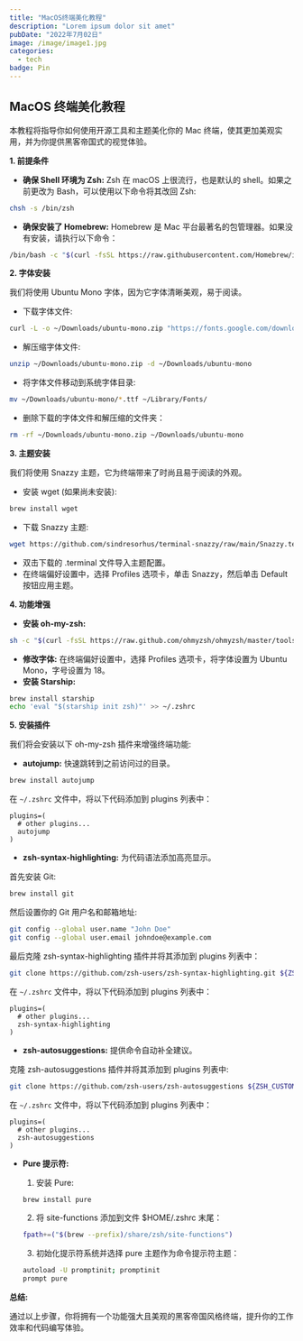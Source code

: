 ```yaml
---
title: "MacOS终端美化教程"
description: "Lorem ipsum dolor sit amet"
pubDate: "2022年7月02日"
image: /image/image1.jpg
categories:
  - tech
badge: Pin
---
```


## MacOS 终端美化教程

本教程将指导你如何使用开源工具和主题美化你的 Mac 终端，使其更加美观实用，并为你提供黑客帝国式的视觉体验。

**1. 前提条件**

* **确保 Shell 环境为 Zsh:** Zsh 在 macOS 上很流行，也是默认的 shell。如果之前更改为 Bash，可以使用以下命令将其改回 Zsh:
```bash
chsh -s /bin/zsh
```
* **确保安装了 Homebrew:** Homebrew 是 Mac 平台最著名的包管理器。如果没有安装，请执行以下命令：
```bash
/bin/bash -c "$(curl -fsSL https://raw.githubusercontent.com/Homebrew/install/HEAD/install.sh)"
```

**2. 字体安装**

我们将使用 Ubuntu Mono 字体，因为它字体清晰美观，易于阅读。

* 下载字体文件:
```bash
curl -L -o ~/Downloads/ubuntu-mono.zip "https://fonts.google.com/download?family=Ubuntu%20Mono"
```
* 解压缩字体文件:
```bash
unzip ~/Downloads/ubuntu-mono.zip -d ~/Downloads/ubuntu-mono
```
* 将字体文件移动到系统字体目录:
```bash
mv ~/Downloads/ubuntu-mono/*.ttf ~/Library/Fonts/
```
* 删除下载的字体文件和解压缩的文件夹：
```bash
rm -rf ~/Downloads/ubuntu-mono.zip ~/Downloads/ubuntu-mono
```

**3. 主题安装**

我们将使用 Snazzy 主题，它为终端带来了时尚且易于阅读的外观。

* 安装 wget (如果尚未安装):
```bash
brew install wget
```
* 下载 Snazzy 主题:
```bash
wget https://github.com/sindresorhus/terminal-snazzy/raw/main/Snazzy.terminal
```
* 双击下载的 .terminal 文件导入主题配置。
* 在终端偏好设置中，选择 Profiles 选项卡，单击 Snazzy，然后单击 Default 按钮应用主题。

**4. 功能增强**


* **安装 oh-my-zsh:**
```bash
sh -c "$(curl -fsSL https://raw.github.com/ohmyzsh/ohmyzsh/master/tools/install.sh)"
```

* **修改字体:** 在终端偏好设置中，选择 Profiles 选项卡，将字体设置为 Ubuntu Mono，字号设置为 18。
* **安装 Starship:**
```bash
brew install starship
echo 'eval "$(starship init zsh)"' >> ~/.zshrc
```

**5. 安装插件**

我们将会安装以下 oh-my-zsh 插件来增强终端功能:

* **autojump:** 快速跳转到之前访问过的目录。
```bash
brew install autojump
```

在 `~/.zshrc` 文件中，将以下代码添加到 plugins 列表中：

```
plugins=(
  # other plugins...
  autojump
)
```

* **zsh-syntax-highlighting:** 为代码语法添加高亮显示。

首先安装 Git:

```bash
brew install git
```

然后设置你的 Git 用户名和邮箱地址:

```bash
git config --global user.name "John Doe"
git config --global user.email johndoe@example.com
```

最后克隆 zsh-syntax-highlighting 插件并将其添加到 plugins 列表中：

```bash
git clone https://github.com/zsh-users/zsh-syntax-highlighting.git ${ZSH_CUSTOM:-~/.oh-my-zsh/custom}/plugins/zsh-syntax-highlighting
```

在 `~/.zshrc` 文件中，将以下代码添加到 plugins 列表中：

```
plugins=(
  # other plugins...
  zsh-syntax-highlighting
)
```

* **zsh-autosuggestions:** 提供命令自动补全建议。

克隆 zsh-autosuggestions 插件并将其添加到 plugins 列表中:

```bash
git clone https://github.com/zsh-users/zsh-autosuggestions ${ZSH_CUSTOM:-~/.oh-my-zsh/custom}/plugins/zsh-autosuggestions
```

在 `~/.zshrc` 文件中，将以下代码添加到 plugins 列表中：

```
plugins=(
  # other plugins...
  zsh-autosuggestions
)
```

* **Pure 提示符:**

    1. 安装 Pure:
    ```bash
    brew install pure
    ```
    2. 将 site-functions 添加到文件 $HOME/.zshrc 末尾：
    ```bash
    fpath+=("$(brew --prefix)/share/zsh/site-functions")
    ```
    3. 初始化提示符系统并选择 pure 主题作为命令提示符主题：
    ```bash
    autoload -U promptinit; promptinit
    prompt pure
    ```



**总结:**

通过以上步骤，你将拥有一个功能强大且美观的黑客帝国风格终端，提升你的工作效率和代码编写体验。
